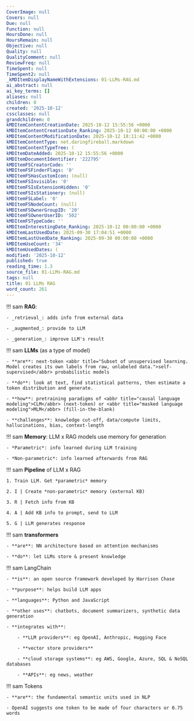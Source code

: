 ```yaml
---
CoverImage: null
Covers: null
Due: null
Function: null
HoursDone: null
HoursRemain: null
Objective: null
Quality: null
QualityComment: null
ReviewFreq: null
TimeSpent: null
TimeSpent2: null
_kMDItemDisplayNameWithExtensions: 01-LLMs-RAG.md
ai_abstract: null
ai_key_terms: []
aliases: null
children: 0
created: '2025-10-12'
cssclasses: null
grandchildren: 0
kMDItemContentCreationDate: 2025-10-12 15:55:56 +0000
kMDItemContentCreationDate_Ranking: 2025-10-12 00:00:00 +0000
kMDItemContentModificationDate: 2025-10-12 18:11:42 +0000
kMDItemContentType: net.daringfireball.markdown
kMDItemContentTypeTree: (
kMDItemDateAdded: 2025-10-12 15:55:56 +0000
kMDItemDocumentIdentifier: '222795'
kMDItemFSCreatorCode: ''
kMDItemFSFinderFlags: '0'
kMDItemFSHasCustomIcon: (null)
kMDItemFSInvisible: '0'
kMDItemFSIsExtensionHidden: '0'
kMDItemFSIsStationery: (null)
kMDItemFSLabel: '0'
kMDItemFSNodeCount: (null)
kMDItemFSOwnerGroupID: '20'
kMDItemFSOwnerUserID: '502'
kMDItemFSTypeCode: ''
kMDItemInterestingDate_Ranking: 2025-10-12 00:00:00 +0000
kMDItemLastUsedDate: 2025-09-30 17:04:51 +0000
kMDItemLastUsedDate_Ranking: 2025-09-30 00:00:00 +0000
kMDItemUseCount: '34'
kMDItemUsedDates: (
modified: '2025-10-12'
published: true
reading_time: 1.3
source_file: 01-LLMs-RAG.md
tags: null
title: 01 LLMs RAG
word_count: 261
---
```


!!! sam
    **RAG**:

    - _retrieval_: adds info from external data

    - _augmented_: provide to LLM

    - _generation_: improve LLM's result


!!! sam
    **LLMs** (as a type of model)

    - **are**: next-token <abbr title="Subset of unsupervised learning. Model creates its own labels from raw, unlabeled data.">self-supervised</abbr> probabilistic models

    - **do**: look at text, find statistical patterns, then estimate a token distribution and generate.

    - **how**: pretraining paradigms of <abbr title="causal language modeling">CLM</abbr> (next-token) or <abbr title="masked language modeling">MLM</abbr> (fill-in-the-blank)

    - **challenges**: knowledge cut-off, data/compute limits, hallucinations, bias, context-length


!!! sam
    **Memory**: LLM x RAG models use memory for generation

    - *Parametric*: info learned during LLM training

    - *Non-parametric*: info learned afterwards from RAG


!!! sam
    **Pipeline** of LLM x RAG

    1. Train LLM. Get *parametric* memory

    2. I | Create *non-parametric* memory (external KB)

    3. R | Fetch info from KB

    4. A | Add KB info to prompt, send to LLM

    5. G | LLM generates response


!!! sam
    **transformers**

    - **are**: NN architecture based on attention mechanisms

    - **do**: let LLMs store & present knowledge


!!! sam
    LangChain

    - **is**: an open source framework developed by Harrison Chase

    - **purpose**: helps build LLM apps

    - **languages**: Python and JavaScript

    - **other uses**: chatbots, document summarizers, synthetic data generation

    - **integrates with**:

        - **LLM providers**: eg OpenAI, Anthropic, Hugging Face

        - **vector store providers**

        - **cloud storage systems**: eg AWS, Google, Azure, SQL & NoSQL databases

        - **APIs**: eg news, weather



!!! sam
    Tokens

    - **are**: the fundamental semantic units used in NLP

    - OpenAI suggests one token to be made of four characters or 0.75 words